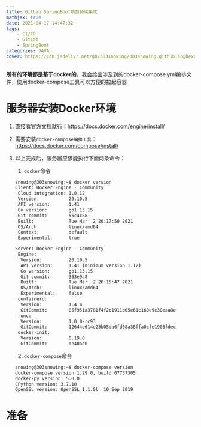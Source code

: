 ```yaml
---
title: GitLab SpringBoot项目持续集成
mathjax: true
date: 2021-04-17 14:47:32
tags:
	- CI/CD
	- GitLab
	- SpringBoot
categories: JAVA
cover: https://cdn.jsdelivr.net/gh/303snowing/303snowing.github.io@hexo-img/20210417151947.png
---
```


**所有的环境都是基于docker的**，我会给出涉及到的docker-compose.yml编排文件，使用docker-compose工具可以方便的拉起容器

<!--more-->

# 服务器安装Docker环境

1. 直接看官方文档就行：<https://docs.docker.com/engine/install/>

2. 需要安装`docker-compose编排工具`：<https://docs.docker.com/compose/install/>

3. 以上完成后，服务器应该能执行下面两条命令：

    1. `docker`命令

    ```bash
    snowing@303snowing:~$ docker version
    Client: Docker Engine - Community
     Cloud integration: 1.0.12
     Version:           20.10.5
     API version:       1.41
     Go version:        go1.13.15
     Git commit:        55c4c88
     Built:             Tue Mar  2 20:17:50 2021
     OS/Arch:           linux/amd64
     Context:           default
     Experimental:      true
    
    Server: Docker Engine - Community
     Engine:
      Version:          20.10.5
      API version:      1.41 (minimum version 1.12)
      Go version:       go1.13.15
      Git commit:       363e9a8
      Built:            Tue Mar  2 20:15:47 2021
      OS/Arch:          linux/amd64
      Experimental:     false
     containerd:
      Version:          1.4.4
      GitCommit:        05f951a3781f4f2c1911b05e61c160e9c30eaa8e
     runc:
      Version:          1.0.0-rc93
      GitCommit:        12644e614e25b05da6fd08a38ffa0cfe1903fdec
     docker-init:
      Version:          0.19.0
      GitCommit:        de40ad0
    ```

    2. `docker-compose`命令

    ```bash
    snowing@303snowing:~$ docker-compose version
    docker-compose version 1.29.0, build 07737305
    docker-py version: 5.0.0
    CPython version: 3.7.10
    OpenSSL version: OpenSSL 1.1.0l  10 Sep 2019
    ```

# 准备